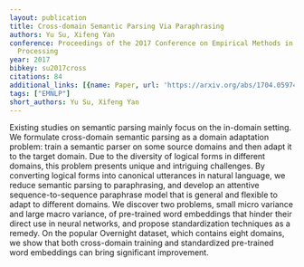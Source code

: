 ```yaml
---
layout: publication
title: Cross-domain Semantic Parsing Via Paraphrasing
authors: Yu Su, Xifeng Yan
conference: Proceedings of the 2017 Conference on Empirical Methods in Natural Language
  Processing
year: 2017
bibkey: su2017cross
citations: 84
additional_links: [{name: Paper, url: 'https://arxiv.org/abs/1704.05974'}]
tags: ["EMNLP"]
short_authors: Yu Su, Xifeng Yan
---
```

Existing studies on semantic parsing mainly focus on the in-domain setting.
We formulate cross-domain semantic parsing as a domain adaptation problem:
train a semantic parser on some source domains and then adapt it to the target
domain. Due to the diversity of logical forms in different domains, this
problem presents unique and intriguing challenges. By converting logical forms
into canonical utterances in natural language, we reduce semantic parsing to
paraphrasing, and develop an attentive sequence-to-sequence paraphrase model
that is general and flexible to adapt to different domains. We discover two
problems, small micro variance and large macro variance, of pre-trained word
embeddings that hinder their direct use in neural networks, and propose
standardization techniques as a remedy. On the popular Overnight dataset, which
contains eight domains, we show that both cross-domain training and
standardized pre-trained word embeddings can bring significant improvement.